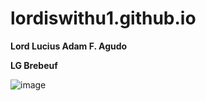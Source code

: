 # lordiswithu1.github.io
**Lord Lucius Adam F. Agudo**

**LG Brebeuf**

![image](https://user-images.githubusercontent.com/122419060/211956733-78ccd412-4ac7-442f-bac3-3f9edc07ecc2.png)
